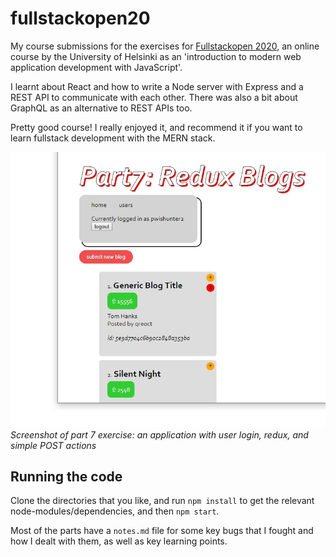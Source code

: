 # fullstackopen20

My course submissions for the exercises for [Fullstackopen 2020](https://fullstackopen.com/en/about), an online course by the University of Helsinki as an 'introduction to modern web application development with JavaScript'.

I learnt about React and how to write a Node server with Express and a REST API to communicate with each other. There was also a bit about GraphQL as an alternative to REST APIs too.

Pretty good course! I really enjoyed it, and recommend it if you want to learn fullstack development with the MERN stack.

![Screenshot of part 7 exercise: redux-blog](./image.jpg)
*Screenshot of part 7 exercise: an application with user login, redux, and simple POST actions*

## Running the code

Clone the directories that you like, and run `npm install` to get the relevant node-modules/dependencies, and then `npm start`.

Most of the parts have a `notes.md` file for some key bugs that I fought and how I dealt with them, as well as key learning points.
